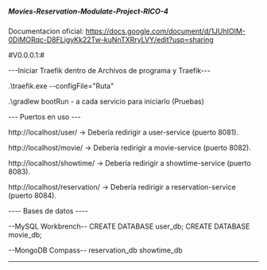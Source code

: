 ##### Movies-Reservation-Modulate-Project-RICO-4 ####
Documentacion oficial: https://docs.google.com/document/d/1JUhIOlM-0DiMORqc-D8FLigyKk22Tw-kuNnTXRryLVY/edit?usp=sharing

#V0.0.0.1:#

---Iniciar Traefik dentro de Archivos de programa y Traefik---

.\traefik.exe --configFile="Ruta"

.\gradlew bootRun - a cada servicio para iniciarlo (Pruebas)

--- Puertos en uso ---

http://localhost/user/ -> Debería redirigir a user-service (puerto 8081).

http://localhost/movie/ -> Debería redirigir a movie-service (puerto 8082).

http://localhost/showtime/ -> Debería redirigir a showtime-service (puerto 8083).

http://localhost/reservation/ -> Debería redirigir a reservation-service (puerto 8084).

---- Bases de datos ----

--MySQL Workbrench--
CREATE DATABASE user_db;
CREATE DATABASE movie_db;

--MongoDB Compass--
reservation_db
showtime_db

-----------------------
